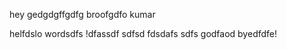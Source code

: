 hey gedgdgffgdfg broofgdfo
 kumar



helfdslo wordsdfs !dfassdf
sdfsd
fdsdafs
sdfs
godfaod byedfdfe!
